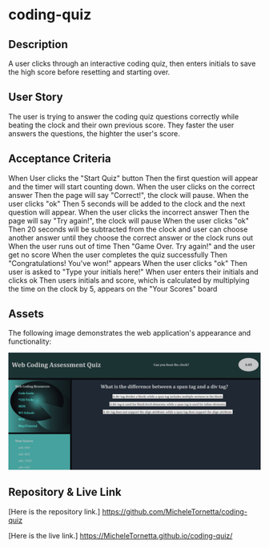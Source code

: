 # coding-quiz

## Description

A user clicks through an interactive coding quiz, then enters initials to save the high score before resetting and starting over. 

## User Story

The user is trying to answer the coding quiz questions correctly while beating the clock and their own previous score.  They faster the user answers the questions, the highter the user's score.

## Acceptance Criteria

When User clicks the "Start Quiz" button
Then the first question will appear and the timer will start counting down.
When the user clicks on the correct answer
Then the page will say "Correct!", the clock will pause.
When the user clicks "ok"
Then 5 seconds will be added to the clock and the next question will appear.
When the user clicks the incorrect answer
Then the page will say "Try again!", the clock will pause
When the user clicks "ok"
Then 20 seconds will be subtracted from the clock and user can choose another answer until they choose the correct answer or the clock runs out
When the user runs out of time
Then "Game Over. Try again!" and the user get no score
When the user completes the quiz successfully
Then "Congratulations! You've won!" appears 
When the user clicks "ok"
Then user is asked to "Type your initials here!"
When user enters their initials and clicks ok
Then users initials and score, which is calculated by multiplying the time on the clock by 5, appears on the "Your Scores" board

## Assets

The following image demonstrates the web application's appearance and functionality:

![Here is a picture of the coding quiz.](./assets/images/quizsample.png)

## Repository & Live Link

[Here is the repository link.] https://github.com/MicheleTornetta/coding-quiz

[Here is the live link.] https://MicheleTornetta.github.io/coding-quiz/

